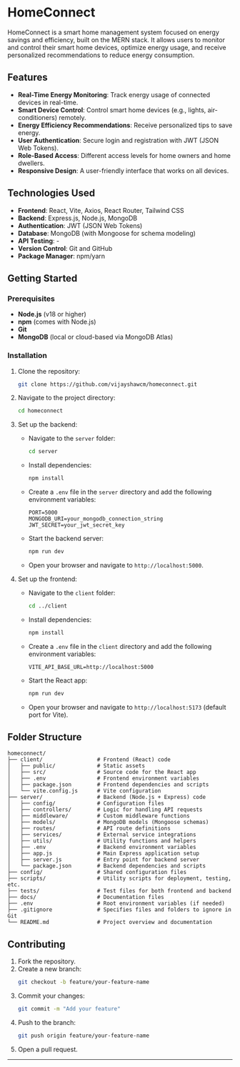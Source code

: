 # HomeConnect

HomeConnect is a smart home management system focused on energy savings and efficiency, built on the MERN stack. It allows users to monitor and control their smart home devices, optimize energy usage, and receive personalized recommendations to reduce energy consumption.

## Features

- **Real-Time Energy Monitoring**: Track energy usage of connected devices in real-time.
- **Smart Device Control**: Control smart home devices (e.g., lights, air-conditioners) remotely.
- **Energy Efficiency Recommendations**: Receive personalized tips to save energy.
- **User Authentication**: Secure login and registration with JWT (JSON Web Tokens).
- **Role-Based Access**: Different access levels for home owners and home dwellers.
- **Responsive Design**: A user-friendly interface that works on all devices.

## Technologies Used

- **Frontend**: React, Vite, Axios, React Router, Tailwind CSS
- **Backend**: Express.js, Node.js, MongoDB
- **Authentication**: JWT (JSON Web Tokens)
- **Database**: MongoDB (with Mongoose for schema modeling)
- **API Testing**: -
- **Version Control**: Git and GitHub
- **Package Manager**: npm/yarn

## Getting Started

### Prerequisites

- **Node.js** (v18 or higher)
- **npm** (comes with Node.js)
- **Git**
- **MongoDB** (local or cloud-based via MongoDB Atlas)

### Installation

1. Clone the repository:
   ```bash
   git clone https://github.com/vijayshawcm/homeconnect.git
   ```
2. Navigate to the project directory:
   ```bash
   cd homeconnect
   ```
3. Set up the backend:

   - Navigate to the `server` folder:
     ```bash
     cd server
     ```
   - Install dependencies:
     ```bash
     npm install
     ```
   - Create a `.env` file in the `server` directory and add the following environment variables:
     ```env
     PORT=5000
     MONGODB_URI=your_mongodb_connection_string
     JWT_SECRET=your_jwt_secret_key
     ```
   - Start the backend server:
     ```bash
     npm run dev
     ```
   - Open your browser and navigate to `http://localhost:5000`.

4. Set up the frontend:

   - Navigate to the `client` folder:
     ```bash
     cd ../client
     ```
   - Install dependencies:
     ```bash
     npm install
     ```
   - Create a `.env` file in the `client` directory and add the following environment variables:
     ```env
     VITE_API_BASE_URL=http://localhost:5000
     ```
   - Start the React app:
     ```bash
     npm run dev
     ```
   - Open your browser and navigate to `http://localhost:5173` (default port for Vite).

## Folder Structure

```
homeconnect/
├── client/                 # Frontend (React) code
│   ├── public/             # Static assets
│   ├── src/                # Source code for the React app
│   ├── .env                # Frontend environment variables
│   ├── package.json        # Frontend dependencies and scripts
│   └── vite.config.js      # Vite configuration
├── server/                 # Backend (Node.js + Express) code
│   ├── config/             # Configuration files
│   ├── controllers/        # Logic for handling API requests
│   ├── middleware/         # Custom middleware functions
│   ├── models/             # MongoDB models (Mongoose schemas)
│   ├── routes/             # API route definitions
│   ├── services/           # External service integrations
│   ├── utils/              # Utility functions and helpers
│   ├── .env                # Backend environment variables
│   ├── app.js              # Main Express application setup
│   ├── server.js           # Entry point for backend server
│   └── package.json        # Backend dependencies and scripts
├── config/                 # Shared configuration files
├── scripts/                # Utility scripts for deployment, testing, etc.
├── tests/                  # Test files for both frontend and backend
├── docs/                   # Documentation files
├── .env                    # Root environment variables (if needed)
├── .gitignore              # Specifies files and folders to ignore in Git
└── README.md               # Project overview and documentation
```

## Contributing

1. Fork the repository.
2. Create a new branch:
   ```bash
   git checkout -b feature/your-feature-name
   ```
3. Commit your changes:
   ```bash
   git commit -m "Add your feature"
   ```
4. Push to the branch:
   ```bash
   git push origin feature/your-feature-name
   ```
5. Open a pull request.

---
